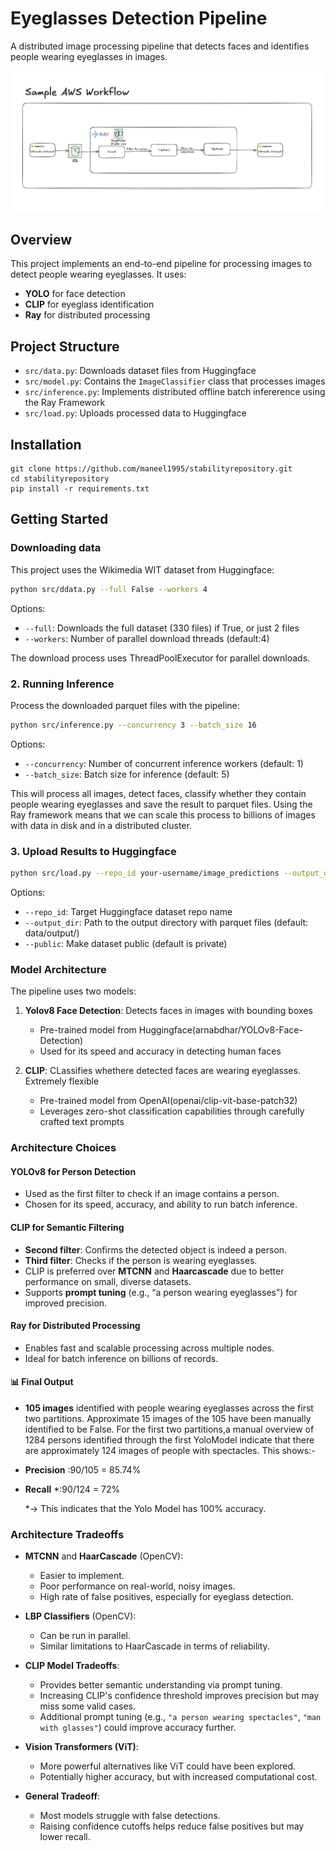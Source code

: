 # Eyeglasses Detection Pipeline

A distributed image processing pipeline that detects faces and identifies people wearing eyeglasses in images. 

![Eyeglasses Detection Example](scripts/sample.png)

## Overview

This project implements an end-to-end pipeline for processing images to detect people wearing eyeglasses. It uses:

- **YOLO** for face detection
- **CLIP** for eyeglass identification
- **Ray** for distributed processing

## Project Structure

- `src/data.py`: Downloads dataset files from Huggingface
- `src/model.py`: Contains the `ImageClassifier` class that processes images
- `src/inference.py`: Implements distributed offline batch infererence using the Ray Framework
- `src/load.py`: Uploads processed data to Huggingface

## Installation

```
git clone https://github.com/maneel1995/stabilityrepository.git
cd stabilityrepository
pip install -r requirements.txt
```

## Getting Started

### Downloading data
This project uses the Wikimedia WIT dataset from Huggingface:

```bash
python src/ddata.py --full False --workers 4
```
Options:
- `--full`: Downloads the full dataset (330 files) if True, or just 2 files
- `--workers`: Number of parallel download threads (default:4)

The download process uses ThreadPoolExecutor for parallel downloads. 

### 2. Running Inference

Process the downloaded parquet files with the pipeline:

```bash
python src/inference.py --concurrency 3 --batch_size 16
```

Options:
- `--concurrency`: Number of concurrent inference workers (default: 1)
- `--batch_size`: Batch size for inference (default: 5)

This will process all images, detect faces, classify whether they contain people wearing eyeglasses and save the result to parquet files. Using the Ray framework means that we can scale this process to billions of images with data in disk and in a distributed cluster. 

### 3. Upload Results to Huggingface 

```bash
python src/load.py --repo_id your-username/image_predictions --output_dir data/output
```

Options:
- `--repo_id`: Target Huggingface dataset repo name
- `--output_dir`: Path to the output directory with parquet files (default: data/output/)
- `--public`: Make dataset public (default is private)

### Model Architecture

The pipeline uses two models:

1. **Yolov8 Face Detection**: Detects faces in images with bounding boxes
    - Pre-trained model from Huggingface(arnabdhar/YOLOv8-Face-Detection)
    - Used for its speed and accuracy in detecting human faces

2. **CLIP**: CLassifies whethere detected faces are wearing eyeglasses. Extremely flexible 
    - Pre-trained model from OpenAI(openai/clip-vit-base-patch32)
    - Leverages zero-shot classification capabilities through carefully crafted text prompts

### Architecture Choices
#### YOLOv8 for Person Detection
- Used as the first filter to check if an image contains a person.
- Chosen for its speed, accuracy, and ability to run batch inference.

#### CLIP for Semantic Filtering
- **Second filter**: Confirms the detected object is indeed a person.
- **Third filter**: Checks if the person is wearing eyeglasses.
- CLIP is preferred over **MTCNN** and **Haarcascade** due to better performance on small, diverse datasets.
- Supports **prompt tuning** (e.g., “a person wearing eyeglasses”) for improved precision.

#### Ray for Distributed Processing
- Enables fast and scalable processing across multiple nodes.
- Ideal for batch inference on billions of records.

#### 📊 Final Output
- **105 images** identified with people wearing eyeglasses across the first two partitions. Approximate 15 images of the 105 have been manually identified to be False. For the first two partitions,a manual overview of 1284 persons identified through the first YoloModel indicate that there are approximately 124 images of people with spectacles. This shows:-

- **Precision** :90/105 = 85.74%
- **Recall** *:90/124 = 72%

  *-> This indicates that the Yolo Model has 100% accuracy. 

### Architecture Tradeoffs
- **MTCNN** and **HaarCascade** (OpenCV):
  - Easier to implement.
  - Poor performance on real-world, noisy images.
  - High rate of false positives, especially for eyeglass detection.

- **LBP Classifiers** (OpenCV):
  - Can be run in parallel.
  - Similar limitations to HaarCascade in terms of reliability.

- **CLIP Model Tradeoffs**:
  - Provides better semantic understanding via prompt tuning.
  - Increasing CLIP's confidence threshold improves precision but may miss some valid cases.
  - Additional prompt tuning (e.g., `"a person wearing spectacles"`, `"man with glasses"`) could improve accuracy further.

- **Vision Transformers (ViT)**:
  - More powerful alternatives like ViT could have been explored.
  - Potentially higher accuracy, but with increased computational cost.

- **General Tradeoff**:
  - Most models struggle with false detections.
  - Raising confidence cutoffs helps reduce false positives but may lower recall.




